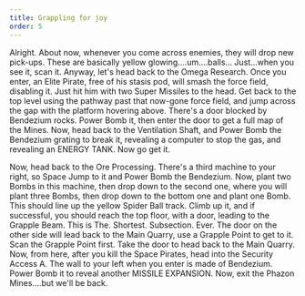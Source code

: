 ```yaml
---
title: Grappling for joy
order: 5
---
```


Alright. About now, whenever you come across enemies, they will drop new
pick-ups. These are basically yellow glowing....um....balls... Just...when you
see it, scan it. Anyway, let's head back to the Omega Research. Once you enter,
an Elite Pirate, free of his stasis pod, will smash the force field, disabling
it. Just hit him with two Super Missiles to the head. Get back to the top
level using the pathway past that now-gone force field, and jump across the gap
with the platform hovering above. There's a door blocked by Bendezium rocks.
Power Bomb it, then enter the door to get a full map of the Mines. Now, head
back to the Ventilation Shaft, and Power Bomb the Bendezium grating to break
it, revealing a computer to stop the gas, and revealing an ENERGY TANK. Now go
get it.

Now, head back to the Ore Processing. There's a third machine to your right, so
Space Jump to it and Power Bomb the Bendezium. Now, plant two Bombs in this
machine, then drop down to the second one, where you will plant three Bombs,
then drop down to the bottom one and plant one Bomb. This should line up the
yellow Spider Ball track. Climb up it, and if successful, you should reach the
top floor, with a door, leading to the Grapple Beam. This is The. Shortest.
Subsection. Ever. The door on the other side will lead back to the Main Quarry,
use a Grapple Point to get to it. Scan the Grapple Point first. Take the door
to head back to the Main Quarry. Now, from here, after you kill the Space
Pirates, head into the Security Access A. The wall to your left when you enter
is made of Bendezium. Power Bomb it to reveal another MISSILE EXPANSION. Now,
exit the Phazon Mines....but we'll be back.
